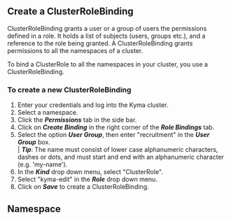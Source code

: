## Create a ClusterRoleBinding
ClusterRoleBinding grants a user or a group of users the permissions defined in a role.
It holds a list of subjects (users, groups etc.), and a reference to the role being granted.
A ClusterRoleBinding grants permissions to all the namespaces of a cluster. 

To bind a ClusterRole to all the namespaces in your cluster, you use a ClusterRoleBinding.  

### To create a new ClusterRoleBinding  

1. Enter your credentials and log into the Kyma cluster.  
2. Select a namespace.
3. Click the _**Permissions**_ tab in the side bar.
4. Click on _**Create Binding**_ in the right corner of the _**Role Bindings**_ tab.
5. Select the option _**User Group**_, then enter "recruitment" in the _**User Group**_ box.  
 | _**Tip**_: The name must consist of lower case alphanumeric characters, dashes or dots, and must start and end with an alphanumeric character (e.g. 'my-name'). 
6. In the _**Kind**_ drop down menu, select "ClusterRole".
7. Select "kyma-edit" in the _**Role**_ drop down menu.
8. Click on _**Save**_ to create a ClusterRoleBinding.


## Namespace


